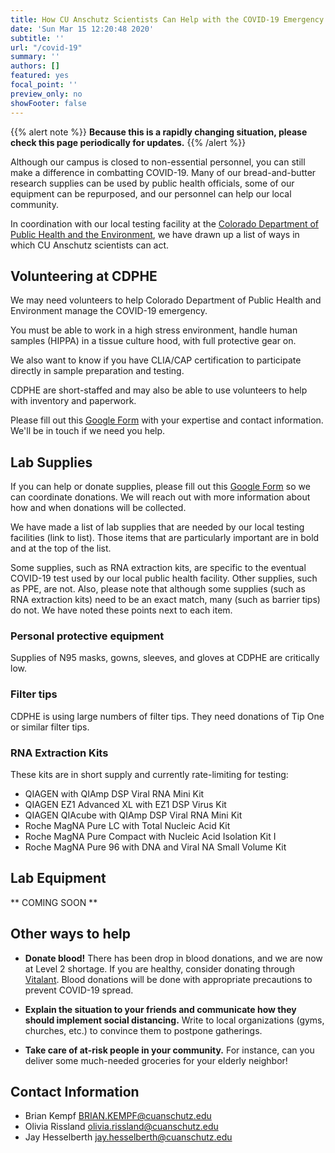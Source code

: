 ```yaml
---
title: How CU Anschutz Scientists Can Help with the COVID-19 Emergency
date: 'Sun Mar 15 12:20:48 2020'
subtitle: ''
url: "/covid-19"
summary: ''
authors: []
featured: yes
focal_point: ''
preview_only: no
showFooter: false
---
```


{{% alert note %}}
**Because this is a rapidly changing situation, please check this page periodically for updates.**
{{% /alert %}}

Although our campus is closed to non-essential personnel, you can still make a difference in combatting COVID-19. Many of our bread-and-butter research supplies can be used by public health officials, some of our equipment can be repurposed, and our personnel can help our local community.

In coordination with our local testing facility at the [Colorado Department of Public Health and the Environment](https://www.colorado.gov/cdphe), we have drawn up a list of ways in which CU Anschutz scientists can act. 

## Volunteering at CDPHE

We may need volunteers to help Colorado Department of Public Health and Environment manage the COVID-19 emergency. 

You must be able to work in a high stress environment, handle human samples (HIPPA) in a tissue culture hood, with full protective gear on.

We also want to know if you have CLIA/CAP certification to participate directly in sample preparation and testing.

CDPHE are short-staffed and may also be able to use volunteers to help with inventory and paperwork.

Please fill out this [Google Form](https://forms.gle/kJLZNnPznXLq7SM76) with your expertise and contact information. We'll be in touch if we need you help.

## Lab Supplies

If you can help or donate supplies, please fill out this [Google Form](https://forms.gle/UBLnYPnci1JKQP7X8) so we can coordinate donations. We will reach out with more information about how and when donations will be collected.

We have made a list of lab supplies that are needed by our local testing facilities (link to list). Those items that are particularly important are in bold and at the top of the list.

Some supplies, such as RNA extraction kits, are specific to the eventual COVID-19 test used by our local public health facility. Other supplies, such as PPE, are not. Also, please note that although some supplies (such as RNA extraction kits) need to be an exact match, many (such as barrier tips) do not. We have noted these points next to each item. 

### Personal protective equipment

Supplies of N95 masks, gowns, sleeves, and gloves at CDPHE are critically low.

### Filter tips

CDPHE is using large numbers of filter tips. They need donations of Tip One or similar filter tips.

### RNA Extraction Kits

These kits are in short supply and currently rate-limiting for testing:

- QIAGEN with QIAmp DSP Viral RNA Mini Kit
- QIAGEN EZ1 Advanced XL with EZ1 DSP Virus Kit
- QIAGEN QIAcube with QIAmp DSP Viral RNA Mini Kit
- Roche MagNA Pure LC with Total Nucleic Acid Kit
- Roche MagNA Pure Compact with Nucleic Acid Isolation Kit I
- Roche MagNA Pure 96 with DNA and Viral NA Small Volume Kit

## Lab Equipment 

** COMING SOON **

## Other ways to help

-	**Donate blood!** There has been drop in blood donations, and we are now at Level 2 shortage. If you are healthy, consider donating through [Vitalant](https://vitalant.org). Blood donations will be done with appropriate precautions to prevent COVID-19 spread.

-	**Explain the situation to your friends and communicate how they should implement social distancing.** Write to local organizations (gyms, churches, etc.) to convince them to postpone gatherings. 

-	**Take care of at-risk people in your community.** For instance, can you deliver some much-needed groceries for your elderly neighbor!

## Contact Information

- Brian Kempf <BRIAN.KEMPF@cuanschutz.edu>
- Olivia Rissland <olivia.rissland@cuanschutz.edu>
- Jay Hesselberth <jay.hesselberth@cuanschutz.edu>
